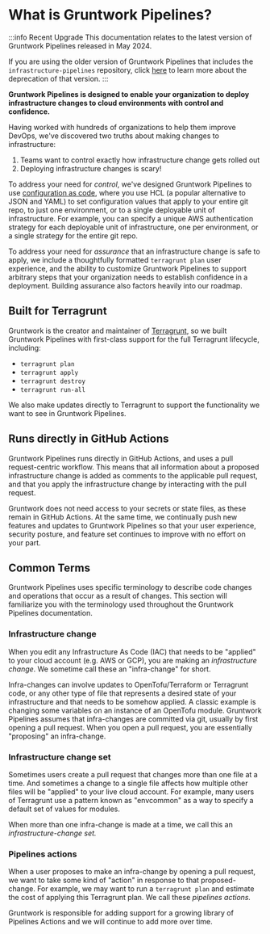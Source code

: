 # What is Gruntwork Pipelines?

:::info Recent Upgrade
This documentation relates to the latest version of Gruntwork Pipelines released in May 2024.

If you are using the older version of Gruntwork Pipelines that includes the `infrastructure-pipelines` repository, click [here](../../infrastructure-pipelines/overview/deprecation.md) to learn more about the deprecation of that version.
:::

**Gruntwork Pipelines is designed to enable your organization to deploy infrastructure changes to cloud environments with control and confidence.**

Having worked with hundreds of organizations to help them improve DevOps, we've discovered two truths about making changes to infrastructure:

1. Teams want to control exactly how infrastructure change gets rolled out
2. Deploying infrastructure changes is scary!

To address your need for _control_, we've designed Gruntwork Pipelines to use [configuration as code](configurations-as-code), where you use HCL (a popular alternative to JSON and YAML) to set configuration values that apply to your entire git repo, to just one environment, or to a single deployable unit of infrastructure. For example, you can specify a unique AWS authentication strategy for each deployable unit of infrastructure, one per environment, or a single strategy for the entire git repo.

To address your need for _assurance_ that an infrastructure change is safe to apply, we include a thoughtfully formatted `terragrunt plan` user experience, and the ability to customize Gruntwork Pipelines to support arbitrary steps that your organization needs to establish confidence in a deployment. Building assurance also factors heavily into our roadmap.

## Built for Terragrunt

Gruntwork is the creator and maintainer of [Terragrunt](https://terragrunt.gruntwork.io), so we built Gruntwork Pipelines with first-class support for the full Terragrunt lifecycle, including:
- `terragrunt plan`
- `terragrunt apply`
- `terragrunt destroy`
- `terragrunt run-all`

We also make updates directly to Terragrunt to support the functionality we want to see in Gruntwork Pipelines.

## Runs directly in GitHub Actions

Gruntwork Pipelines runs directly in GitHub Actions, and uses a pull request-centric workflow. This means that all information about a proposed infrastructure change is added as comments to the applicable pull request, and that you apply the infrastructure change by interacting with the pull request.

Gruntwork does not need access to your secrets or state files, as these remain in GitHub Actions. At the same time, we continually push new features and updates to Gruntwork Pipelines so that your user experience, security posture, and feature set continues to improve with no effort on your part.

## Common Terms

Gruntwork Pipelines uses specific terminology to describe code changes and operations that occur as a result of changes. This section will familiarize you with the terminology used throughout the Gruntwork Pipelines documentation.

### Infrastructure change

When you edit any Infrastructure As Code (IAC) that needs to be "applied" to your cloud account (e.g. AWS or GCP), you are making an _infrastructure change_. We sometime call these an "infra-change" for short.

Infra-changes can involve updates to OpenTofu/Terraform or Terragrunt code, or any other type of file that represents a desired state of your infrastructure and that needs to be somehow applied. A classic example is changing some variables on an instance of an OpenTofu module. Gruntwork Pipelines assumes that infra-changes are committed via git, usually by first opening a pull request. When you open a pull request, you are essentially "proposing" an infra-change.

### Infrastructure change set

Sometimes users create a pull request that changes more than one file at a time. And sometimes a change to a single file affects how multiple other files will be "applied" to your live cloud account. For example, many users of Terragrunt use a pattern known as "envcommon" as a way to specify a default set of values for modules.

When more than one infra-change is made at a time, we call this an _infrastructure-change set._

### Pipelines actions

When a user proposes to make an infra-change by opening a pull request, we want to take some kind of "action" in response to that proposed-change. For example, we may want to run a `terragrunt plan` and estimate the cost of applying this Terragrunt plan. We call these _pipelines actions._

Gruntwork is responsible for adding support for a growing library of Pipelines Actions and we will continue to add more over time.


<!-- ##DOCS-SOURCER-START
{
  "sourcePlugin": "local-copier",
  "hash": "4a7a651db403c68be5bac7a77e06265d"
}
##DOCS-SOURCER-END -->
